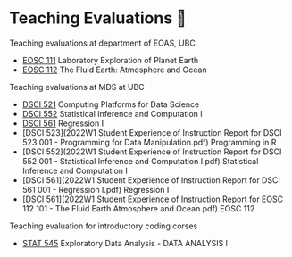 # Teaching Evaluations 📝

Teaching evaluations at department of EOAS, UBC
- [EOSC 111](2019W1_Student_Evaluation_EOSC111.pdf) Laboratory Exploration of Planet Earth
- [EOSC 112](2020W1_Student_Evaluation_EOSC112.pdf) The Fluid Earth: Atmosphere and Ocean

Teaching evaluations at MDS at UBC
- [DSCI 521](2020W1_Student_Evaluation_DSCI521.pdf) Computing Platforms for Data Science
- [DSCI 552](2020W1_Student_Evaluation_DSCI552.pdf) Statistical Inference and Computation I
- [DSCI 561](2020W1_Student_Evaluation_DSCI561.pdf) Regression I
- [DSCI 523](2022W1 Student Experience of Instruction Report for DSCI 523 001 - Programming for Data Manipulation.pdf) Programming in R
- [DSCI 552](2022W1 Student Experience of Instruction Report for DSCI 552 001 - Statistical Inference and Computation I.pdf)  Statistical Inference and Computation I
- [DSCI 561](2022W1 Student Experience of Instruction Report for DSCI 561 001 - Regression I.pdf) Regression I
- [DSCI 561](2022W1 Student Experience of Instruction Report for EOSC 112 101 - The Fluid Earth Atmosphere and Ocean.pdf) EOSC 112

Teaching evaluation for introductory coding corses
- [STAT 545](2020W1_Student_Evaluation_STAT545.pdf) Exploratory Data Analysis - DATA ANALYSIS I

